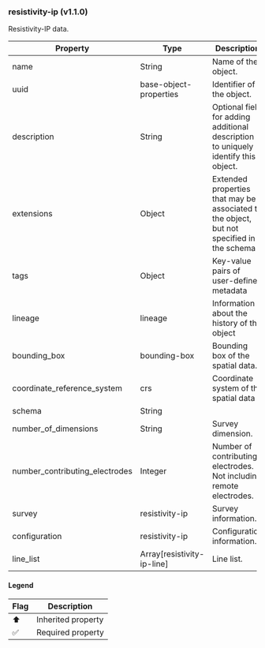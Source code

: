 ### resistivity-ip (v1.1.0)
Resistivity-IP data.

| Property | Type | Description | Flags |
|---|---|---|---|
| name | String | Name of the object. | ⬆️ ✅ |
| uuid | base-object-properties | Identifier of the object. | ⬆️ ✅ |
| description | String | Optional field for adding additional description to uniquely identify this object. | ⬆️ |
| extensions | Object | Extended properties that may be associated to the object, but not specified in the schema | ⬆️ |
| tags | Object | Key-value pairs of user-defined metadata | ⬆️ |
| lineage | lineage | Information about the history of the object | ⬆️ |
| bounding_box | bounding-box | Bounding box of the spatial data. | ⬆️ ✅ |
| coordinate_reference_system | crs | Coordinate system of the spatial data | ⬆️ ✅ |
| schema | String |  | ✅ |
| number_of_dimensions | String | Survey dimension. | ✅ |
| number_contributing_electrodes | Integer | Number of contributing electrodes. Not including remote electrodes. | ✅ |
| survey | resistivity-ip | Survey information. | ✅ |
| configuration | resistivity-ip | Configuration information. | ✅ |
| line_list | Array[resistivity-ip-line] | Line list. | ✅ |


#### Legend

| Flag | Description |
| --- | --- |
| ⬆️ | Inherited property |
| ✅ | Required property |

